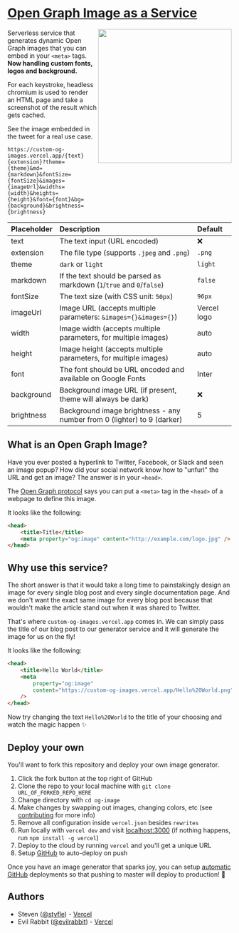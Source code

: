 # [Open Graph Image as a Service](https://og-image.vercel.app)

<a href="https://twitter.com/vercel">
    <img align="right" src="https://og-image.vercel.app/tweet.png" height="300" />
</a>

Serverless service that generates dynamic Open Graph images that you can embed in your `<meta>` tags. **Now handling custom fonts, logos and background.**

For each keystroke, headless chromium is used to render an HTML page and take a screenshot of the result which gets cached.

See the image embedded in the tweet for a real use case.

```
https://custom-og-images.vercel.app/{text}{extension}?theme={theme}&md={markdown}&fontSize={fontSize}&images={imageUrl}&widths={width}&heights={height}&font={font}&bg={background}&brightness={brightness}
```

| Placeholder | Description                                                             | Default     |
| :---------- | :---------------------------------------------------------------------- | :---------- |
| text        | The text input (URL encoded)                                            | :x:         |
| extension   | The file type (supports `.jpeg` and `.png`)                             | `.png`      |
| theme       | `dark` or `light`                                                       | `light`     |
| markdown    | If the text should be parsed as markdown (`1`/`true` and `0`/`false`)   | `false`     |
| fontSize    | The text size (with CSS unit: `50px`)                                   | `96px`      |
| imageUrl    | Image URL (accepts multiple parameters: `&images={}&images={}`)         | Vercel logo |
| width       | Image width (accepts multiple parameters, for multiple images)          | auto        |
| height      | Image height (accepts multiple parameters, for multiple images)         | auto        |
| font        | The font should be URL encoded and available on Google Fonts            | Inter       |
| background  | Background image URL (if present, theme will always be dark)            | :x:         |
| brightness  | Background image brightness - any number from 0 (lighter) to 9 (darker) | 5           |

## What is an Open Graph Image?

Have you ever posted a hyperlink to Twitter, Facebook, or Slack and seen an image popup?
How did your social network know how to "unfurl" the URL and get an image?
The answer is in your `<head>`.

The [Open Graph protocol](http://ogp.me) says you can put a `<meta>` tag in the `<head>` of a webpage to define this image.

It looks like the following:

```html
<head>
	<title>Title</title>
	<meta property="og:image" content="http://example.com/logo.jpg" />
</head>
```

## Why use this service?

The short answer is that it would take a long time to painstakingly design an image for every single blog post and every single documentation page. And we don't want the exact same image for every blog post because that wouldn't make the article stand out when it was shared to Twitter.

That's where `custom-og-images.vercel.app` comes in. We can simply pass the title of our blog post to our generator service and it will generate the image for us on the fly!

It looks like the following:

```html
<head>
	<title>Hello World</title>
	<meta
		property="og:image"
		content="https://custom-og-images.vercel.app/Hello%20World.png"
	/>
</head>
```

Now try changing the text `Hello%20World` to the title of your choosing and watch the magic happen ✨

## Deploy your own

You'll want to fork this repository and deploy your own image generator.

1. Click the fork button at the top right of GitHub
2. Clone the repo to your local machine with `git clone URL_OF_FORKED_REPO_HERE`
3. Change directory with `cd og-image`
4. Make changes by swapping out images, changing colors, etc (see [contributing](/CONTRIBUTING.md) for more info)
5. Remove all configuration inside `vercel.json` besides `rewrites`
6. Run locally with `vercel dev` and visit [localhost:3000](http://localhost:3000) (if nothing happens, run `npm install -g vercel`)
7. Deploy to the cloud by running `vercel` and you'll get a unique URL
8. Setup [GitHub](https://vercel.com/github) to auto-deploy on push

Once you have an image generator that sparks joy, you can setup [automatic GitHub](https://vercel.com/github) deployments so that pushing to master will deploy to production! 🚀

## Authors

- Steven ([@styfle](https://twitter.com/styfle)) - [Vercel](https://vercel.com)
- Evil Rabbit ([@evilrabbit](https://twitter.com/evilrabbit_)) - [Vercel](https://vercel.com)
